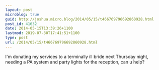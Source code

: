 ```yaml
---
layout: post
microblog: true
guid: http://joshua.micro.blog/2014/05/15/t466769796692860928.html
post_id: 41632
date: 2014-05-15T13:39:26+1100
lastmod: 2019-07-30T17:41:51+1100
type: post
url: /2014/05/15/t466769796692860928.html
---
```

I'm donating my services to a terminally ill bride next Thursday night, needing a PA system and party lights for the reception, can u help?
